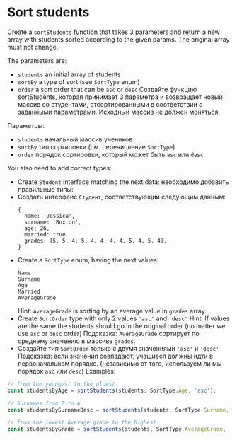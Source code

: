 # Sort students
Create a `sortStudents` function that takes 3 parameters and return a new array
with students sorted according to the given params. The original array must not
change.

The parameters are:
- `students` an initial array of students
- `sortBy` a type of sort (see `SortType` enum)
- `order` a sort order that can be `asc` or `desc`
Создайте функцию sortStudents, которая принимает 3 параметра и возвращает новый массив
со студентами, отсортированными в соответствии с заданными параметрами. Исходный массив не должен
меняться.

Параметры:
- `students` начальный массив учеников
- `sortBy` тип сортировки (см. перечисление `SortType`)
- `order` порядок сортировки, который может быть `asc` или `desc`

You also need to add correct types:
- Create `Student` interface matching the next data:
необходимо добавить правильные типы:
- Создать интерфейс `Студент`, соответствующий следующим данным:
    ```
    {
      name: 'Jessica',
      surname: 'Buxton',
      age: 26,
      married: true,
      grades: [5, 5, 4, 5, 4, 4, 4, 4, 5, 4, 5, 4],
    }
    ```
- Create a `SortType` enum, having the next values:
    ```
    Name
    Surname
    Age
    Married
    AverageGrade
    ```
    Hint: `AverageGrade` is sorting by an average value in `grades` array.
- Create `SortOrder` type with only 2 values `'asc'` and `'desc'` 
    Hint: If values are the same the students should go in the original order 
    (no matter we use `asc` or `desc` order)
Подсказка: `AverageGrade` сортирует по среднему значению в массиве `grades`.
- Создайте тип `SortOrder` только с двумя значениями `'asc'` и `'desc'`
    Подсказка: если значения совпадают, учащиеся должны идти в первоначальном порядке.
    (независимо от того, используем ли мы порядок `asc` или `desc`)
Examples:
```js
// from the youngest to the oldest
const studentsByAge = sortStudents(students, SortType.Age, 'asc');

// Surnames from Z to A
const studentsBySurnameDesc = sortStudents(students, SortType.Surname, 'desc');

// from the lowest Average grade to the highest
const studentsByGrade = sortStudents(students, SortType.AverageGrade, 'asc');
```
